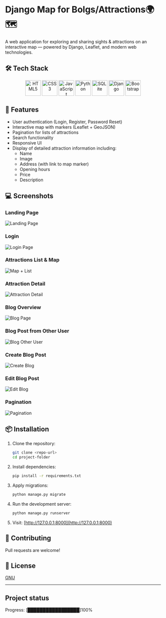 


# Django Map for Bolgs/Attractions🌍🗺️

A web application for exploring and sharing sights & attractions on an interactive map — powered by Django, Leaflet, and modern web technologies.
## 🛠️ Tech Stack
<p align="center">
  <img src="https://cdn.jsdelivr.net/gh/devicons/devicon/icons/html5/html5-original.svg" width="50" height="50" alt="HTML5"/>

  <img src="https://cdn.jsdelivr.net/gh/devicons/devicon/icons/css3/css3-original.svg" width="50" height="50" alt="CSS3"/>

  <img src="https://cdn.jsdelivr.net/gh/devicons/devicon/icons/javascript/javascript-original.svg" width="50" height="50" alt="JavaScript"/>

  <img src="https://cdn.jsdelivr.net/gh/devicons/devicon/icons/python/python-original.svg" width="50" height="50" alt="Python"/>
  <img src="https://cdn.jsdelivr.net/gh/devicons/devicon/icons/sqlite/sqlite-original.svg" width="50" height="50" alt="SQLite" />
  <img src="https://cdn.jsdelivr.net/gh/devicons/devicon/icons/django/django-plain.svg" width="50" height="50" alt="Django"/>
  <img src="https://cdn.jsdelivr.net/gh/devicons/devicon/icons/bootstrap/bootstrap-original.svg" width="50" height="50" alt="Bootstrap"/>

</p>

## 🚀 Features

- User authentication (Login, Register, Password Reset)
- Interactive map with markers (Leaflet + GeoJSON)
- Pagination for lists of attractions
- Search functionality
- Responsive UI
- Display of detailed attraction information including:
  - Name
  - Image
  - Address (with link to map marker)
  - Opening hours
  - Price
  - Description

## 💻 Screenshots

### Landing Page
![Landing Page](Images/home_page_landing.png)

### Login
![Login Page](Images/register_view.png)

### Attractions List & Map
![Map + List](Images/HomePage_Map.png)

### Attraction Detail
![Attraction Detail](Images/attraction_detail.png)

### Blog Overview
![Blog Page](Images/blog_page.png)

### Blog Post from Other User
![Blog Other User](Images/blog_from_other_person.png)

### Create Blog Post
![Create Blog](Images/create_blog_post.png)

### Edit Blog Post
![Edit Blog](Images/edit_blog_post.png)

### Pagination
![Pagination](Images/pagination.png)


## 📦 Installation

1. Clone the repository:
    ```bash
    git clone <repo-url>
    cd project-folder
    ```

2. Install dependencies:
    ```bash
    pip install -r requirements.txt
    ```

3. Apply migrations:
    ```bash
    python manage.py migrate
    ```

4. Run the development server:
    ```bash
    python manage.py runserver
    ```

5. Visit: [http://127.0.0.1:8000](http://127.0.0.1:8000)

## 🤝 Contributing

Pull requests are welcome!  

## 📄 License

[GNU](LICENSE)

---


## Project status


Progress: [█████████████████]100%

